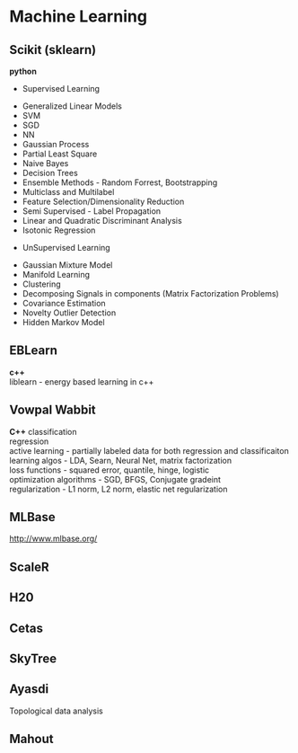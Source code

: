 Machine Learning
================

Scikit (sklearn)
----------------
__python__  

* Supervised Learning
 - Generalized Linear Models
 - SVM
 - SGD
 - NN
 - Gaussian Process
 - Partial Least Square
 - Naive Bayes
 - Decision Trees
 - Ensemble Methods - Random Forrest, Bootstrapping
 - Multiclass and Multilabel
 - Feature Selection/Dimensionality Reduction
 - Semi Supervised - Label Propagation
 - Linear and Quadratic Discriminant Analysis
 - Isotonic Regression

* UnSupervised Learning
 - Gaussian Mixture Model
 - Manifold Learning
 - Clustering
 - Decomposing Signals in components (Matrix Factorization Problems)
 - Covariance Estimation
 - Novelty Outlier Detection
 - Hidden Markov Model

EBLearn
-------
__c++__  
liblearn - energy based learning in c++  

Vowpal Wabbit
-------------
__C++__
classification  
regression  
active learning - partially labeled data for both regression and classificaiton  
learning algos - LDA, Searn, Neural Net, matrix factorization  
loss functions - squared error, quantile, hinge, logistic  
optimization algorithms - SGD, BFGS, Conjugate gradeint  
regularization - L1 norm, L2 norm, elastic net regularization  

MLBase
------
http://www.mlbase.org/

ScaleR
------

H20
---

Cetas
-----

SkyTree
-------

Ayasdi
------
Topological data analysis  

Mahout
------
